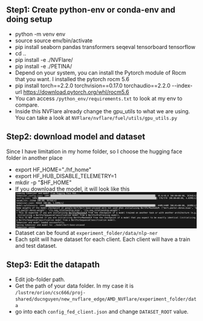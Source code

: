 Step1: Create python-env or conda-env and doing setup
---
- python -m venv env
- source source env/bin/activate
- pip install seaborn pandas transformers seqeval tensorboard tensorflow
- cd ..
- pip install -e ./NVFlare/
- pip install -e ./PETINA/
- Depend on your system, you can install the Pytorch module of Rocm that you want. I installed the pytorch rocm 5.6
- pip install torch==2.2.0 torchvision==0.17.0 torchaudio==2.2.0 --index-url https://download.pytorch.org/whl/rocm5.6
- You can access `/python_env/requirements.txt` to look at my env to compare.
- Inside this NVFlare already change the gpu_utils to what we are using. You can take a look at `NVFlare/nvflare/fuel/utils/gpu_utils.py`

Step2: download model and dataset
---
Since I have limitation in my home folder, so I choose the  hugging face folder in another place
- export HF_HOME="./hf_home"
- export HF_HUB_DISABLE_TELEMETRY=1
- mkdir -p "$HF_HOME"
- If you download the model, it will look like this
![Download model](./resource/1.png)
- Dataset can be found at `experiment_folder/data/nlp-ner`
- Each split will have dataset for each client. Each client will have a train and test dataset.

Step3: Edit the datapath
---
- Edit job-folder path. 
- Get the path of your data folder. In my case it is `/lustre/orion/csc666/proj-shared/ducnguyen/new_nvflare_edge/AMD_NVFlare/experiment_folder/data`
- go into each `config_fed_client.json` and change `DATASET_ROOT` value. 
